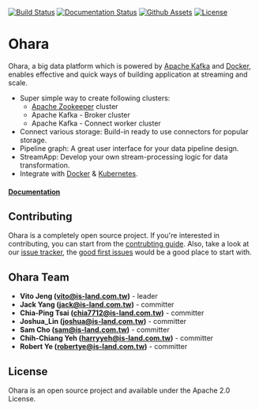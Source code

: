 [![Build Status](https://builds.is-land.com.tw/buildStatus/icon?job=PostCommit-OHARA)](https://builds.is-land.com.tw/job/PostCommit-OHARA/)
[![Documentation Status](https://readthedocs.org/projects/ohara/badge/?version=latest)](https://ohara.readthedocs.io/en/latest/?badge=latest)
[![Github Assets](https://img.shields.io/badge/download-assets-brightgreen.svg)](https://github.com/oharastream/ohara/releases)
[![License](https://img.shields.io/badge/License-Apache%202.0-blue.svg)](https://opensource.org/licenses/Apache-2.0)

# Ohara

Ohara, a big data platform which is powered by [Apache Kafka](https://kafka.apache.org/) and [Docker](https://www.docker.com/), 
enables effective and quick ways of building application at streaming and scale.

* Super simple way to create following clusters:
  * [Apache Zookeeper](https://zookeeper.apache.org/) cluster
  * Apache Kafka - Broker cluster
  * Apache Kafka - Connect worker cluster
* Connect various storage: Build-in ready to use connectors for popular storage.
* Pipeline graph: A great user interface for your data pipeline design.
* StreamApp: Develop your own stream-processing logic for data transformation.
* Integrate with [Docker](https://www.docker.com/) & [Kubernetes](https://kubernetes.io/).

#### [Documentation](https://ohara.readthedocs.io/en/latest)


## Contributing

Ohara is a completely open source project. If you're interested in contributing, you can start from the [contrubting guide](https://ohara.readthedocs.io/en/latest/contributing.html). Also, take a look at our [issue tracker](https://github.com/oharastream/ohara/issues), the [good first issues](https://github.com/oharastream/ohara/issues?q=is%3Aissue+is%3Aopen+label%3A%22good+first+issue%22) would be a good place to start with.


## Ohara Team

- **Vito Jeng (vito@is-land.com.tw)** - leader
- **Jack Yang (jack@is-land.com.tw)** - committer
- **Chia-Ping Tsai (chia7712@is-land.com.tw)** - committer
- **Joshua_Lin (joshua@is-land.com.tw)** - committer
- **Sam Cho (sam@is-land.com.tw)** - committer
- **Chih-Chiang Yeh (harryyeh@is-land.com.tw)** - committer
- **Robert Ye (robertye@is-land.com.tw)** - committer


## License

Ohara is an open source project and available under the Apache 2.0 License.
